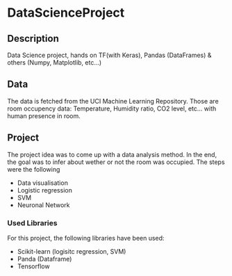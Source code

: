 # DataScienceProject

## Description 
Data Science project, hands on TF(with Keras), Pandas (DataFrames) &amp; others (Numpy, Matplotlib, etc...)

## Data
The data is fetched from the UCI Machine Learning Repository. Those are room occupency data: Temperature, Humidity ratio, CO2 level, etc... with human presence in room.

## Project
The project idea was to come up with a data analysis method. In the end, the goal was to infer about wether or not the room was occupied. The steps were the following
- Data visualisation
- Logistic regression 
- SVM
- Neuronal Network

### Used Libraries
For this project, the following libraries have been used:
- Scikit-learn (logisitc regression, SVM)
- Panda (Dataframe)
- Tensorflow
